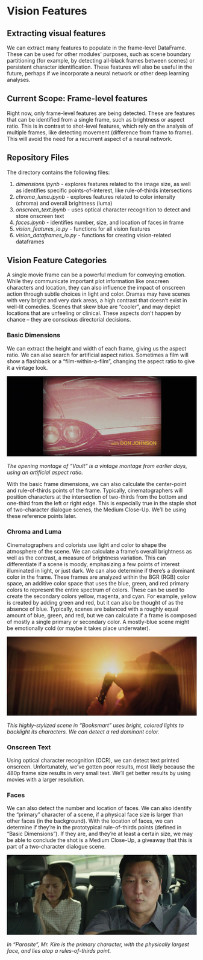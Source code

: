# Vision Features
## Extracting visual features
We can extract many features to populate in the frame-level DataFrame. These can be used for other modules' purposes, such as scene boundary partitioning (for example, by detecting all-black frames between scenes) or persistent character identification. These features will also be useful in the future, perhaps if we incorporate a neural network or other deep learning analyses.

## Current Scope: Frame-level features
Right now, only frame-level features are being detected. These are features that can be identified from a single frame, such as brightness or aspect ratio. This is in contrast to shot-level features, which rely on the analysis of multiple frames, like detecting movement (difference from frame to frame). This will avoid the need for a recurrent aspect of a neural network.

## Repository Files
The directory contains the following files:

1. *dimensions.ipynb* - explores features related to the image size, as well as identifies specific points-of-interest, like rule-of-thirds intersections
2. *chroma_luma.ipynb* - explores features related to color intensity (chroma) and overall brightness (luma)
3. *onscreen_text.ipynb* - uses optical character recognition to detect and store onscreen text
4. *faces.ipynb* - identifies number, size, and location of faces in frame
5. *vision_features_io.py* - functions for all vision features
6. *vision_dataframes_io.py* - functions for creating vision-related dataframes

## Vision Feature Categories
A single movie frame can be a powerful medium for conveying emotion. While they communicate important plot information like onscreen characters and location, they can also influence the impact of onscreen action through subtle choices in light and color. Dramas may have scenes with very bright and very dark areas, a high contrast that doesn’t exist in well-lit comedies. Scenes that skew blue are “cooler”, and may depict locations that are unfeeling or clinical. These aspects don’t happen by chance – they are conscious directorial decisions.

### Basic Dimensions
We can extract the height and width of each frame, giving us the aspect ratio. We can also search for artificial aspect ratios. Sometimes a film will show a flashback or a “film-within-a-film”, changing the aspect ratio to give it a vintage look.

![a scene from 'Vault'](/readme_images/vault_frame205.jpg "a scene from 'Vault'")

*The opening montage of “Vault” is a vintage montage from earlier days, using an artificial aspect ratio.*

With the basic frame dimensions, we can also calculate the center-point and rule-of-thirds points of the frame. Typically, cinematographers will position characters at the intersection of two-thirds from the bottom and one-third from the left or right edge. This is especially true in the staple shot of two-character dialogue scenes, the Medium Close-Up. We’ll be using these reference points later.

### Chroma and Luma
Cinematographers and colorists use light and color to shape the atmosphere of the scene. We can calculate a frame’s overall brightness as well as the contrast, a measure of brightness variation. This can differentiate if a scene is moody, emphasizing a few points of interest illuminated in light, or just dark.
We can also determine if there’s a dominant color in the frame. These frames are analyzed within the BGR (RGB) color space, an additive color space that uses the blue, green, and red primary colors to represent the entire spectrum of colors. These can be used to create the secondary colors yellow, magenta, and cyan. For example, yellow is created by adding green and red, but it can also be thought of as the absence of blue. Typically, scenes are balanced with a roughly equal amount of blue, green, and red, but we can calculate if a frame is composed of mostly a single primary or secondary color. A mostly-blue scene might be emotionally cold (or maybe it takes place underwater).

![a scene from 'Booksmart'](/readme_images/booksmart_frame3913.jpg "a scene from 'Booksmart'")

*This highly-stylized scene in “Booksmart” uses bright, colored lights to backlight its characters. We can detect a red dominant color.*

### Onscreen Text
Using optical character recognition (OCR), we can detect text printed onscreen. Unfortunately, we’ve gotten poor results, most likely because the 480p frame size results in very small text. We’ll get better results by using movies with a larger resolution.

### Faces
We can also detect the number and location of faces. We can also identify the “primary” character of a scene, if a physical face size is larger than other faces (in the background). With the location of faces, we can determine if they’re in the prototypical rule-of-thirds points (defined in “Basic Dimensions”). If they are, and they’re at least a certain size, we may be able to conclude the shot is a Medium Close-Up, a giveaway that this is part of a two-character dialogue scene.

![a scene from 'Parasite'](/readme_images/parasite_frame2673.jpg "a scene from 'Parasite'")

*In “Parasite”, Mr. Kim is the primary character, with the physically largest face, and lies atop a rules-of-thirds point.*
